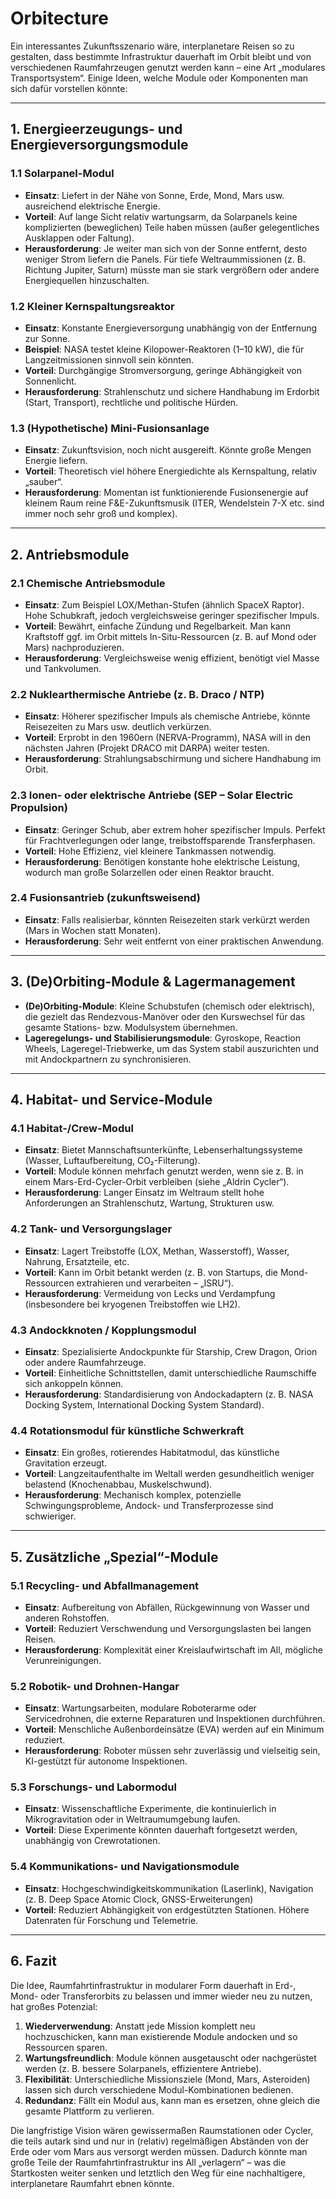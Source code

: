 # Orbitecture

Ein interessantes Zukunftsszenario wäre, interplanetare Reisen so zu gestalten, dass bestimmte Infrastruktur dauerhaft im Orbit bleibt und von verschiedenen Raumfahrzeugen genutzt werden kann – eine Art „modulares Transportsystem“. Einige Ideen, welche Module oder Komponenten man sich dafür vorstellen könnte:

---

## 1. Energieerzeugungs- und Energieversorgungsmodule

### 1.1 Solarpanel-Modul
- **Einsatz**: Liefert in der Nähe von Sonne, Erde, Mond, Mars usw. ausreichend elektrische Energie.  
- **Vorteil**: Auf lange Sicht relativ wartungsarm, da Solarpanels keine komplizierten (beweglichen) Teile haben müssen (außer gelegentliches Ausklappen oder Faltung).  
- **Herausforderung**: Je weiter man sich von der Sonne entfernt, desto weniger Strom liefern die Panels. Für tiefe Weltraummissionen (z. B. Richtung Jupiter, Saturn) müsste man sie stark vergrößern oder andere Energiequellen hinzuschalten.

### 1.2 Kleiner Kernspaltungsreaktor
- **Einsatz**: Konstante Energieversorgung unabhängig von der Entfernung zur Sonne.  
- **Beispiel**: NASA testet kleine Kilopower-Reaktoren (1–10 kW), die für Langzeitmissionen sinnvoll sein könnten.  
- **Vorteil**: Durchgängige Stromversorgung, geringe Abhängigkeit von Sonnenlicht.  
- **Herausforderung**: Strahlenschutz und sichere Handhabung im Erdorbit (Start, Transport), rechtliche und politische Hürden.

### 1.3 (Hypothetische) Mini-Fusionsanlage
- **Einsatz**: Zukunftsvision, noch nicht ausgereift. Könnte große Mengen Energie liefern.  
- **Vorteil**: Theoretisch viel höhere Energiedichte als Kernspaltung, relativ „sauber“.  
- **Herausforderung**: Momentan ist funktionierende Fusionsenergie auf kleinem Raum reine F&E-Zukunftsmusik (ITER, Wendelstein 7-X etc. sind immer noch sehr groß und komplex).  

---

## 2. Antriebsmodule

### 2.1 Chemische Antriebsmodule
- **Einsatz**: Zum Beispiel LOX/Methan-Stufen (ähnlich SpaceX Raptor). Hohe Schubkraft, jedoch vergleichsweise geringer spezifischer Impuls.  
- **Vorteil**: Bewährt, einfache Zündung und Regelbarkeit. Man kann Kraftstoff ggf. im Orbit mittels In-Situ-Ressourcen (z. B. auf Mond oder Mars) nachproduzieren.  
- **Herausforderung**: Vergleichsweise wenig effizient, benötigt viel Masse und Tankvolumen.

### 2.2 Nuklearthermische Antriebe (z. B. Draco / NTP)
- **Einsatz**: Höherer spezifischer Impuls als chemische Antriebe, könnte Reisezeiten zu Mars usw. deutlich verkürzen.  
- **Vorteil**: Erprobt in den 1960ern (NERVA-Programm), NASA will in den nächsten Jahren (Projekt DRACO mit DARPA) weiter testen.  
- **Herausforderung**: Strahlungsabschirmung und sichere Handhabung im Orbit.

### 2.3 Ionen- oder elektrische Antriebe (SEP – Solar Electric Propulsion)
- **Einsatz**: Geringer Schub, aber extrem hoher spezifischer Impuls. Perfekt für Frachtverlegungen oder lange, treibstoffsparende Transferphasen.  
- **Vorteil**: Hohe Effizienz, viel kleinere Tankmassen notwendig.  
- **Herausforderung**: Benötigen konstante hohe elektrische Leistung, wodurch man große Solarzellen oder einen Reaktor braucht.

### 2.4 Fusionsantrieb (zukunftsweisend)
- **Einsatz**: Falls realisierbar, könnten Reisezeiten stark verkürzt werden (Mars in Wochen statt Monaten).  
- **Herausforderung**: Sehr weit entfernt von einer praktischen Anwendung.  

---

## 3. (De)Orbiting-Module & Lagermanagement

- **(De)Orbiting-Module**: Kleine Schubstufen (chemisch oder elektrisch), die gezielt das Rendezvous-Manöver oder den Kurswechsel für das gesamte Stations- bzw. Modulsystem übernehmen.  
- **Lageregelungs- und Stabilisierungsmodule**: Gyroskope, Reaction Wheels, Lageregel-Triebwerke, um das System stabil auszurichten und mit Andockpartnern zu synchronisieren.  

---

## 4. Habitat- und Service-Module

### 4.1 Habitat-/Crew-Modul
- **Einsatz**: Bietet Mannschaftsunterkünfte, Lebenserhaltungssysteme (Wasser, Luftaufbereitung, CO₂-Filterung).  
- **Vorteil**: Module können mehrfach genutzt werden, wenn sie z. B. in einem Mars-Erd-Cycler-Orbit verbleiben (siehe „Aldrin Cycler“).  
- **Herausforderung**: Langer Einsatz im Weltraum stellt hohe Anforderungen an Strahlenschutz, Wartung, Strukturen usw.

### 4.2 Tank- und Versorgungslager
- **Einsatz**: Lagert Treibstoffe (LOX, Methan, Wasserstoff), Wasser, Nahrung, Ersatzteile, etc.  
- **Vorteil**: Kann im Orbit betankt werden (z. B. von Startups, die Mond-Ressourcen extrahieren und verarbeiten – „ISRU“).  
- **Herausforderung**: Vermeidung von Lecks und Verdampfung (insbesondere bei kryogenen Treibstoffen wie LH2).

### 4.3 Andockknoten / Kopplungsmodul
- **Einsatz**: Spezialisierte Andockpunkte für Starship, Crew Dragon, Orion oder andere Raumfahrzeuge.  
- **Vorteil**: Einheitliche Schnittstellen, damit unterschiedliche Raumschiffe sich ankoppeln können.  
- **Herausforderung**: Standardisierung von Andockadaptern (z. B. NASA Docking System, International Docking System Standard).

### 4.4 Rotationsmodul für künstliche Schwerkraft
- **Einsatz**: Ein großes, rotierendes Habitatmodul, das künstliche Gravitation erzeugt.  
- **Vorteil**: Langzeitaufenthalte im Weltall werden gesundheitlich weniger belastend (Knochenabbau, Muskelschwund).  
- **Herausforderung**: Mechanisch komplex, potenzielle Schwingungsprobleme, Andock- und Transferprozesse sind schwieriger.  

---

## 5. Zusätzliche „Spezial“-Module

### 5.1 Recycling- und Abfallmanagement
- **Einsatz**: Aufbereitung von Abfällen, Rückgewinnung von Wasser und anderen Rohstoffen.  
- **Vorteil**: Reduziert Verschwendung und Versorgungslasten bei langen Reisen.  
- **Herausforderung**: Komplexität einer Kreislaufwirtschaft im All, mögliche Verunreinigungen.

### 5.2 Robotik- und Drohnen-Hangar
- **Einsatz**: Wartungsarbeiten, modulare Roboterarme oder Servicedrohnen, die externe Reparaturen und Inspektionen durchführen.  
- **Vorteil**: Menschliche Außenbordeinsätze (EVA) werden auf ein Minimum reduziert.  
- **Herausforderung**: Roboter müssen sehr zuverlässig und vielseitig sein, KI-gestützt für autonome Inspektionen.

### 5.3 Forschungs- und Labormodul
- **Einsatz**: Wissenschaftliche Experimente, die kontinuierlich in Mikrogravitation oder in Weltraumumgebung laufen.  
- **Vorteil**: Diese Experimente könnten dauerhaft fortgesetzt werden, unabhängig von Crewrotationen.  

### 5.4 Kommunikations- und Navigationsmodule
- **Einsatz**: Hochgeschwindigkeitskommunikation (Laserlink), Navigation (z. B. Deep Space Atomic Clock, GNSS-Erweiterungen)  
- **Vorteil**: Reduziert Abhängigkeit von erdgestützten Stationen. Höhere Datenraten für Forschung und Telemetrie.

---

## 6. Fazit

Die Idee, Raumfahrtinfrastruktur in modularer Form dauerhaft in Erd-, Mond- oder Transferorbits zu belassen und immer wieder neu zu nutzen, hat großes Potenzial:

1. **Wiederverwendung**: Anstatt jede Mission komplett neu hochzuschicken, kann man existierende Module andocken und so Ressourcen sparen.  
2. **Wartungsfreundlich**: Module können ausgetauscht oder nachgerüstet werden (z. B. bessere Solarpanels, effizientere Antriebe).  
3. **Flexibilität**: Unterschiedliche Missionsziele (Mond, Mars, Asteroiden) lassen sich durch verschiedene Modul-Kombinationen bedienen.  
4. **Redundanz**: Fällt ein Modul aus, kann man es ersetzen, ohne gleich die gesamte Plattform zu verlieren.

Die langfristige Vision wären gewissermaßen Raumstationen oder Cycler, die teils autark sind und nur in (relativ) regelmäßigen Abständen von der Erde oder vom Mars aus versorgt werden müssen. Dadurch könnte man große Teile der Raumfahrtinfrastruktur ins All „verlagern“ – was die Startkosten weiter senken und letztlich den Weg für eine nachhaltigere, interplanetare Raumfahrt ebnen könnte.
